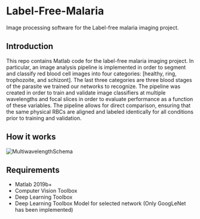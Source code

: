 # Label-Free-Malaria
Image processing software for the Label-free malaria imaging project.

## Introduction
This repo contains Matlab code for the label-free malaria imaging project. In particular, an image analysis pipeline is implemented in order to segment and classify red blood cell images into four categories: [healthy, ring, trophozoite, and schizont]. The last three categories are three blood stages of the parasite we trained our networks to recognize. The pipeline was created in order to train and validate image classifiers at multiple wavelengths and focal slices in order to evaluate performance as a function of these variables. The pipeline allows for direct comparison, ensuring that the same physical RBCs are aligned and labeled identically for all conditions prior to training and validation. 

## How it works
![MultiwavelengthSchema](https://github.com/czbiohub/Label-Free-Malaria/blob/master/Images/Multi-wavelength%20detection%20schemes.png)

## Requirements
- Matlab 2019b+
- Computer Vision Toolbox
- Deep Learning Toolbox
- Deep Learning Toolbox Model for selected network (Only GoogLeNet has been implemented)

